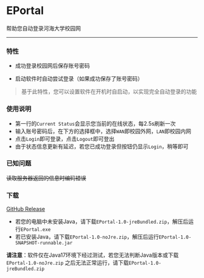 # EPortal
帮助您自动登录河海大学校园网
***
### 特性
- 成功登录校园网后保存账号密码

- 启动软件时自动尝试登录（如果成功保存了账号密码）
>基于此特性，您可以设置软件在开机时自启动，以实现完全自动登录的功能
### 使用说明
- 第一行的`Current Status`会显示您当前的在线状态，每2.5s刷新一次
- 输入账号密码后，在下方的选择框中，选择`WAN`即校园外网，`LAN`即校园内网
- 点击`Login`即可登录，点击`Logout`即可登出
- 由于状态信息更新有延迟，若您已成功登录但按钮仍显示`Login`，稍等即可
### 已知问题

~~读取服务器返回的信息时编码错误~~
### 下载
[GitHub Release](https://github.com/RedDragon0293/EPortal/releases)

- 若您的电脑中未安装Java，请下载`EPortal-1.0-jreBundled.zip`，解压后运行`EPortal.exe`
- 若已安装Java，请下载`EPortal-1.0-noJre.zip`，解压后运行`EPortal-1.0-SNAPSHOT-runnable.jar`

**请注意**：软件仅在Java17环境下经过测试，若您无法判断Java版本或下载`EPortal-1.0-noJre.zip`
之后无法正常运行，请下载`EPortal-1.0-jreBundled.zip`